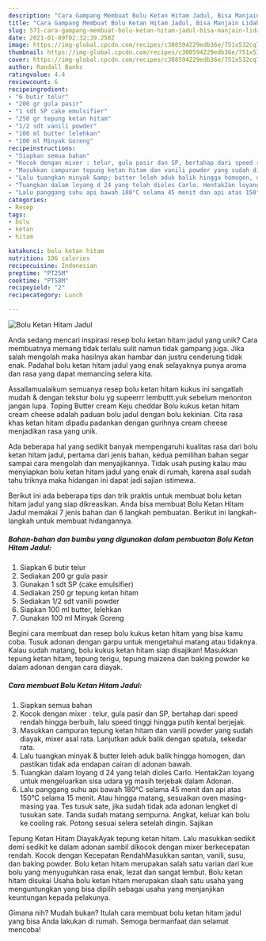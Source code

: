 ```yaml
---
description: "Cara Gampang Membuat Bolu Ketan Hitam Jadul, Bisa Manjain Lidah"
title: "Cara Gampang Membuat Bolu Ketan Hitam Jadul, Bisa Manjain Lidah"
slug: 571-cara-gampang-membuat-bolu-ketan-hitam-jadul-bisa-manjain-lidah
date: 2021-01-09T02:32:39.250Z
image: https://img-global.cpcdn.com/recipes/c308594229edb36e/751x532cq70/bolu-ketan-hitam-jadul-foto-resep-utama.jpg
thumbnail: https://img-global.cpcdn.com/recipes/c308594229edb36e/751x532cq70/bolu-ketan-hitam-jadul-foto-resep-utama.jpg
cover: https://img-global.cpcdn.com/recipes/c308594229edb36e/751x532cq70/bolu-ketan-hitam-jadul-foto-resep-utama.jpg
author: Randall Banks
ratingvalue: 4.4
reviewcount: 6
recipeingredient:
- "6 butir telur"
- "200 gr gula pasir"
- "1 sdt SP cake emulsifier"
- "250 gr tepung ketan hitam"
- "1/2 sdt vanili powder"
- "100 ml butter lelehkan"
- "100 ml Minyak Goreng"
recipeinstructions:
- "Siapkan semua bahan"
- "Kocok dengan mixer : telur, gula pasir dan SP, bertahap dari speed rendah hingga berbuih, lalu speed tinggi hingga putih kental berjejak."
- "Masukkan campuran tepung ketan hitam dan vanili powder yang sudah diayak, mixer asal rata. Lanjutkan aduk balik dengan spatula, sekedar rata."
- "Lalu tuangkan minyak &amp; butter leleh aduk balik hingga homogen, dan pastikan tidak ada endapan cairan di adonan bawah."
- "Tuangkan dalam loyang d 24 yang telah dioles Carlo. Hentak2an loyang untuk mengeluarkan sisa udara yg masih terjebak dalam Adonan."
- "Lalu panggang suhu api bawah 180°C selama 45 menit dan api atas 150°C selama 15 menit. Atau hingga matang, sesuaikan oven masing-masing yaa. Tes tusuk sate, jika sudah tidak ada adonan lengket di tusukan sate. Tanda sudah matang sempurna. Angkat, keluar kan bolu ke cooling rak. Potong sesuai selera setelah dingin. Sajikan"
categories:
- Resep
tags:
- bolu
- ketan
- hitam

katakunci: bolu ketan hitam 
nutrition: 106 calories
recipecuisine: Indonesian
preptime: "PT25M"
cooktime: "PT58M"
recipeyield: "2"
recipecategory: Lunch

---
```



![Bolu Ketan Hitam Jadul](https://img-global.cpcdn.com/recipes/c308594229edb36e/751x532cq70/bolu-ketan-hitam-jadul-foto-resep-utama.jpg)

Anda sedang mencari inspirasi resep bolu ketan hitam jadul yang unik? Cara membuatnya memang tidak terlalu sulit namun tidak gampang juga. Jika salah mengolah maka hasilnya akan hambar dan justru cenderung tidak enak. Padahal bolu ketan hitam jadul yang enak selayaknya punya aroma dan rasa yang dapat memancing selera kita.

Assallamualaikum semuanya resep bolu ketan hitam kukus ini sangatlah mudah &amp; dengan tekstur bolu yg supeerrr lembuttt.yuk sebelum menonton jangan lupa. Toping Butter cream Keju cheddar Bolu kukus ketan hitam cream cheese adalah paduan bolu jadul dengan bolu kekinian. Cita rasa khas ketan hitam dipadu padankan dengan gurihnya cream cheese menjadikan rasa yang unik.

Ada beberapa hal yang sedikit banyak mempengaruhi kualitas rasa dari bolu ketan hitam jadul, pertama dari jenis bahan, kedua pemilihan bahan segar sampai cara mengolah dan menyajikannya. Tidak usah pusing kalau mau menyiapkan bolu ketan hitam jadul yang enak di rumah, karena asal sudah tahu triknya maka hidangan ini dapat jadi sajian istimewa.


Berikut ini ada beberapa tips dan trik praktis untuk membuat bolu ketan hitam jadul yang siap dikreasikan. Anda bisa membuat Bolu Ketan Hitam Jadul memakai 7 jenis bahan dan 6 langkah pembuatan. Berikut ini langkah-langkah untuk membuat hidangannya.

<!--inarticleads1-->

##### Bahan-bahan dan bumbu yang digunakan dalam pembuatan Bolu Ketan Hitam Jadul:

1. Siapkan 6 butir telur
1. Sediakan 200 gr gula pasir
1. Gunakan 1 sdt SP (cake emulsifier)
1. Sediakan 250 gr tepung ketan hitam
1. Sediakan 1/2 sdt vanili powder
1. Siapkan 100 ml butter, lelehkan
1. Gunakan 100 ml Minyak Goreng


Begini cara membuat dan resep bolu kukus ketan hitam yang bisa kamu coba. Tusuk adonan dengan garpu untuk mengetahui matang atau tidaknya. Kalau sudah matang, bolu kukus ketan hitam siap disajikan! Masukkan tepung ketan hitam, tepung terigu, tepung maizena dan baking powder ke dalam adonan dengan cara diayak. 

<!--inarticleads2-->

##### Cara membuat Bolu Ketan Hitam Jadul:

1. Siapkan semua bahan
1. Kocok dengan mixer : telur, gula pasir dan SP, bertahap dari speed rendah hingga berbuih, lalu speed tinggi hingga putih kental berjejak.
1. Masukkan campuran tepung ketan hitam dan vanili powder yang sudah diayak, mixer asal rata. Lanjutkan aduk balik dengan spatula, sekedar rata.
1. Lalu tuangkan minyak &amp; butter leleh aduk balik hingga homogen, dan pastikan tidak ada endapan cairan di adonan bawah.
1. Tuangkan dalam loyang d 24 yang telah dioles Carlo. Hentak2an loyang untuk mengeluarkan sisa udara yg masih terjebak dalam Adonan.
1. Lalu panggang suhu api bawah 180°C selama 45 menit dan api atas 150°C selama 15 menit. Atau hingga matang, sesuaikan oven masing-masing yaa. Tes tusuk sate, jika sudah tidak ada adonan lengket di tusukan sate. Tanda sudah matang sempurna. Angkat, keluar kan bolu ke cooling rak. Potong sesuai selera setelah dingin. Sajikan


Tepung Ketan Hitam DiayakAyak tepung ketan hitam. Lalu masukkan sedikit demi sedikit ke dalam adonan sambil dikocok dengan mixer berkecepatan rendah. Kocok dengan Kecepatan RendahMasukkan santan, vanili, susu, dan baking powder. Bolu ketan hitam merupakan salah satu varian dari kue bolu yang menyuguhkan rasa enak, lezat dan sangat lembut. Bolu ketan hitam disukai Usaha bolu ketan hitam merupakan slaah satu usaha yang menguntungkan yang bisa dipilih sebagai usaha yang menjanjikan keuntungan kepada pelakunya. 

Gimana nih? Mudah bukan? Itulah cara membuat bolu ketan hitam jadul yang bisa Anda lakukan di rumah. Semoga bermanfaat dan selamat mencoba!
